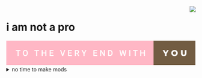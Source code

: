 <img align="right" src="https://github-readme-stats.vercel.app/api?username=baicaitomato&text_color=725C42&show_icons=true&hide_title=true&title_color=FFB7C5&icon_color=FFB7C5&&include_all_commits=true&count_private=true" />

# i am not a pro
<img src="https://github.com/baicaitomato/baicaitomato/blob/main/to-the-very-end-with-you.svg" />
<details>
  <summary>no time to make mods</summary>
  https://steamcommunity.com/id/baicaiIRISFM/myworkshopfiles/
</details>

